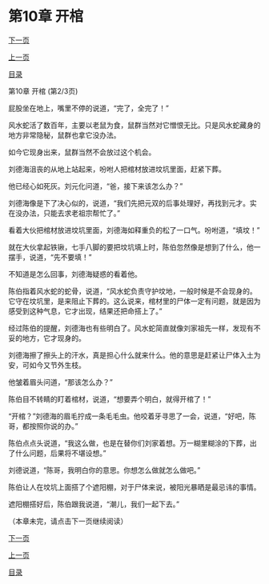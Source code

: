 <h1>第10章   开棺</h1>
            <div><p><a href="./0029_%E7%AC%AC10%E7%AB%A0_%E5%BC%80%E6%A3%BA.md">下一页</a></p><p><a href="./0027_%E7%AC%AC10%E7%AB%A0_%E5%BC%80%E6%A3%BA.md">上一页</a></p><p><a href="../">目录</a></p></div>
            <div><p>第10章   开棺 (第2/3页)</p><p>屁股坐在地上，嘴里不停的说道，“完了，全完了！”</p><p>风水蛇活了数百年，主要以老鼠为食，鼠群当然对它憎恨无比。只是风水蛇藏身的地方非常隐秘，鼠群也拿它没办法。</p><p>如今它现身出来，鼠群当然不会放过这个机会。</p><p>刘德海沮丧的从地上站起来，吩咐人把棺材放进坟坑里面，赶紧下葬。</p><p>他已经心如死灰。刘元化问道，“爸，接下来该怎么办？”</p><p>刘德海像是下了决心似的，说道，“我们先把元双的后事处理好，再找到元才。实在没办法，只能去求老祖宗帮忙了。”</p><p>看着大伙把棺材放进坟坑里面，刘德海如释重负的松了一口气。吩咐道，“填坟！”</p><p>就在大伙拿起铁锹，七手八脚的要把坟坑填上时，陈伯忽然像是想到了什么，他一摆手，说道，“先不要填！”</p><p>不知道是怎么回事，刘德海疑惑的看着他。</p><p>陈伯指着风水蛇的蛇骨，说道，“风水蛇负责守护坟地，一般时候是不会现身的。它守在坟坑里，是来阻止下葬的。这么说来，棺材里的尸体一定有问题，就是因为感受到这种气息，它才出现，结果还把命搭上了。”</p><p>经过陈伯的提醒，刘德海也有些明白了。风水蛇简直就像刘家祖先一样，发现有不妥的地方，它才现身的。</p><p>刘德海擦了擦头上的汗水，真是担心什么就来什么。他的意思是赶紧让尸体入土为安，可如今又节外生枝。</p><p>他皱着眉头问道，“那该怎么办？”</p><p>陈伯目不转睛的盯着棺材，说道，“想要弄个明白，就得开棺了！”</p><p>“开棺？”刘德海的眉毛拧成一条毛毛虫。他咬着牙寻思了一会，说道，“好吧，陈哥，都按照你说的办。”</p><p>陈伯点点头说道，“我这么做，也是在替你们刘家着想。万一糊里糊涂的下葬，出了什么问题，后果将不堪设想。”</p><p>刘德说道，“陈哥，我明白你的意思。你想怎么做就怎么做吧。”</p><p>陈伯让人在坟坑上面搭了个遮阳棚，对于尸体来说，被阳光暴晒是最忌讳的事情。</p><p>遮阳棚搭好后，陈伯跟我说道，“潮儿，我们一起下去。”</p><p>（本章未完，请点击下一页继续阅读）</p></div>
            <div><p><a href="./0029_%E7%AC%AC10%E7%AB%A0_%E5%BC%80%E6%A3%BA.md">下一页</a></p><p><a href="./0027_%E7%AC%AC10%E7%AB%A0_%E5%BC%80%E6%A3%BA.md">上一页</a></p><p><a href="../">目录</a></p></div>